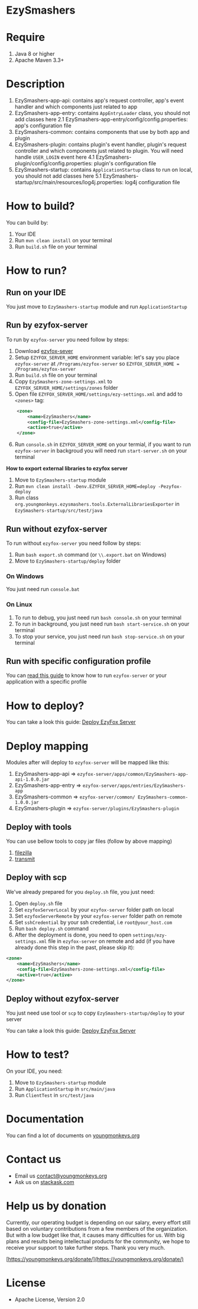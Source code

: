 # EzySmashers

# Require

1. Java 8 or higher
2. Apache Maven 3.3+

# Description

1. EzySmashers-app-api: contains app's request controller, app's event handler and which components just related to app
2. EzySmashers-app-entry: contains `AppEntryLoader` class, you should not add classes here
   2.1 EzySmashers-app-entry/config/config.properties: app's configuration file
3. EzySmashers-common: contains components that use by both app and plugin
4. EzySmashers-plugin: contains plugin's event handler, plugin's request controller and which components just related to
   plugin. You will need handle `USER_LOGIN` event here
   4.1 EzySmashers-plugin/config/config.properties: plugin's configuration file
5. EzySmashers-startup: contains `ApplicationStartup` class to run on local, you should not add classes here
   5.1 EzySmashers-startup/src/main/resources/log4j.properties: log4j configuration file

# How to build?

You can build by:

1. Your IDE
2. Run `mvn clean install` on your terminal
3. Run `build.sh` file on your terminal

# How to run?

## Run on your IDE

You just move to `EzySmashers-startup` module and run `ApplicationStartup`

## Run by ezyfox-server

To run by `ezyfox-server` you need follow by steps:

1. Download [ezyfox-sever](https://youngmonkeys.org/download)
2. Setup `EZYFOX_SERVER_HOME` environment variable: let's say you place `ezyfox-server` at `/Programs/ezyfox-server`
   so `EZYFOX_SERVER_HOME = /Programs/ezyfox-server`
3. Run `build.sh` file on your terminal
4. Copy `EzySmashers-zone-settings.xml` to `EZYFOX_SERVER_HOME/settings/zones` folder
5. Open file `EZYFOX_SERVER_HOME/settings/ezy-settings.xml` and add to `<zones>` tag:

```xml
    <zone>
		<name>EzySmashers</name>
		<config-file>EzySmashers-zone-settings.xml</config-file>
		<active>true</active>
	</zone>
```

6. Run `console.sh` in `EZYFOX_SERVER_HOME` on your termial, if you want to run `ezyfox-server` in backgroud you will
   need run `start-server.sh` on your terminal

**How to export external libraries to ezyfox server**

1. Move to `EzySmashers-startup` module
2. Run `mvn clean install -Denv.EZYFOX_SERVER_HOME=deploy -Pezyfox-deploy`
3. Run class `org.youngmonkeys.ezysmashers.tools.ExternalLibrariesExporter` in `EzySmashers-startup/src/test/java`

## Run without ezyfox-server

To run without `ezyfox-server` you need follow by steps:

1. Run `bash export.sh` command (or `\\.export.bat` on Windows)
2. Move to `EzySmashers-startup/deploy` folder

### On Windows

You just need run `console.bat`

### On Linux

1. To run to debug, you just need run `bash console.sh` on your terminal
2. To run in background, you just need run `bash start-service.sh` on your terminal
3. To stop your service, you just need run `bash stop-service.sh` on your terminal

## Run with specific configuration profile

You can [read this guide](https://youngmonkeys.org/ezyfox-server-project-configuration/) to know how to
run `ezyfox-server` or your application with a specific profile

# How to deploy?

You can take a look this guide: [Deploy EzyFox Server](https://youngmonkeys.org/deploy-ezyfox-server/)

# Deploy mapping

Modules after will deploy to `ezyfox-server` will be mapped like this:

1. EzySmashers-app-api => `ezyfox-server/apps/common/EzySmashers-app-api-1.0.0.jar`
2. EzySmashers-app-entry => `ezyfox-server/apps/entries/EzySmashers-app`
3. EzySmashers-common => `ezyfox-server/common/ EzySmashers-common-1.0.0.jar`
4. EzySmashers-plugin => `ezyfox-server/plugins/EzySmashers-plugin`

## Deploy with tools

You can use bellow tools to copy jar files (follow by above mapping)

1. [filezilla](https://filezilla-project.org/)
2. [transmit](https://panic.com/transmit/)

## Deploy with scp

We've already prepared for you `deploy.sh` file, you just need:

1. Open `deploy.sh` file
2. Set `ezyfoxServerLocal` by your `ezyfox-server` folder path on local
3. Set `ezyfoxServerRemote` by your `ezyfox-server` folder path on remote
4. Set `sshCredential` by your ssh credential, i.e `root@your_host.com`
5. Run `bash deploy.sh` command
6. After the deployment is done, you need to open `settings/ezy-settings.xml` file in `ezyfox-server` on remote and
   add (if you have already done this step in the past, please skip it):

```xml
<zone>
	<name>EzySmashers</name>
	<config-file>EzySmashers-zone-settings.xml</config-file>
	<active>true</active>
</zone>
```

## Deploy without ezyfox-server

You just need use tool or `scp` to copy `EzySmashers-startup/deploy` to your server

You can take a look this guide: [Deploy EzyFox Server](https://youngmonkeys.org/deploy-ezyfox-server/)

# How to test?

On your IDE, you need:

1. Move to `EzySmashers-startup` module
2. Run `ApplicationStartup` in `src/main/java`
3. Run `ClientTest` in `src/test/java`

# Documentation

You can find a lot of documents on [youngmonkeys.org](https://youngmonkeys.org/ezyfox-sever/)

# Contact us

- Email us [contact@youngmonkeys.org](contact@youngmonkeys.org)
- Ask us on [stackask.com](https://stackask.com)

# Help us by donation

Currently, our operating budget is depending on our salary, every effort still based on voluntary contributions from a
few members of the organization. But with a low budget like that, it causes many difficulties for us. With big plans and
results being intellectual products for the community, we hope to receive your support to take further steps. Thank you
very much.

[https://youngmonkeys.org/donate/](https://youngmonkeys.org/donate/)

# License

- Apache License, Version 2.0
